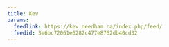 ```yaml
---
title: Kev
params:
  feedlink: https://kev.needham.ca/index.php/feed/
  feedid: 3e6bc72061e6282c477e8762db40cd32
---
```

